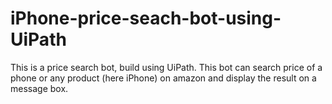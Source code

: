 # iPhone-price-seach-bot-using-UiPath
This is a price search bot, build using UiPath. This bot can search price of a phone or any product (here iPhone) on amazon and display the result on a message box.
